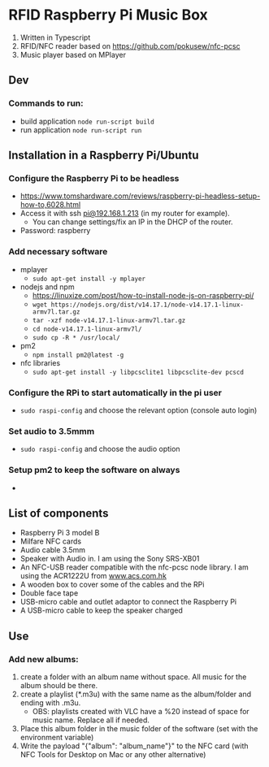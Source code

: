 # RFID Raspberry Pi Music Box

1. Written in Typescript
2. RFID/NFC reader based on https://github.com/pokusew/nfc-pcsc
3. Music player based on MPlayer

## Dev
### Commands to run:

* build application `node run-script build`
* run application `node run-script run`


## Installation in a Raspberry Pi/Ubuntu

### Configure the Raspberry Pi to be headless

* https://www.tomshardware.com/reviews/raspberry-pi-headless-setup-how-to,6028.html 
* Access it with ssh pi@192.168.1.213 (in my router for example). 
    * You can change settings/fix an IP in the DHCP of the router.
* Password: raspberry

### Add necessary software
* mplayer
    * `sudo apt-get install -y mplayer`
* nodejs and npm
    * https://linuxize.com/post/how-to-install-node-js-on-raspberry-pi/
    * `wget https://nodejs.org/dist/v14.17.1/node-v14.17.1-linux-armv7l.tar.gz`
    * `tar -xzf node-v14.17.1-linux-armv7l.tar.gz`
    * `cd node-v14.17.1-linux-armv7l/`
    * `sudo cp -R * /usr/local/`
* pm2
    * `npm install pm2@latest -g`
* nfc libraries
    * `sudo apt-get install -y libpcsclite1 libpcsclite-dev pcscd`

### Configure the RPi to start automatically in the pi user

* `sudo raspi-config` and choose the relevant option (console auto login)

### Set audio to 3.5mmm

* `sudo raspi-config` and choose the audio option

### Setup pm2 to keep the software on always

* 

## List of components

* Raspberry Pi 3 model B
* Milfare NFC cards
* Audio cable 3.5mm
* Speaker with Audio in. I am using the Sony SRS-XB01
* An NFC-USB reader compatible with the nfc-pcsc node library. I am using the ACR1222U  from www.acs.com.hk
* A wooden box to cover some of the cables and the RPi
* Double face tape
* USB-micro cable and outlet adaptor to connect the Raspberry Pi
* A USB-micro cable to keep the speaker charged


## Use

### Add new albums:

1. create a folder with an album name without space. All music for the album should be there.
2. create a playlist (*.m3u) with the same name as the album/folder and ending with .m3u. 
    * OBS: playlists created with VLC have a %20 instead of space for music name. Replace all if needed. 
3. Place this album folder in the music folder of the software (set with the environment variable)
3. Write the payload "{"album": "album_name"}" to the NFC card (with NFC Tools for Desktop on Mac or any other alternative)


